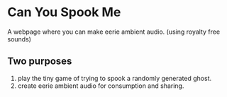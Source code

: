 # Can You Spook Me #
A webpage where you can make eerie ambient audio. (using royalty free sounds)

## Two purposes ##
1) play the tiny game of trying to spook a randomly generated ghost. 
2) create eerie ambient audio for consumption and sharing.
